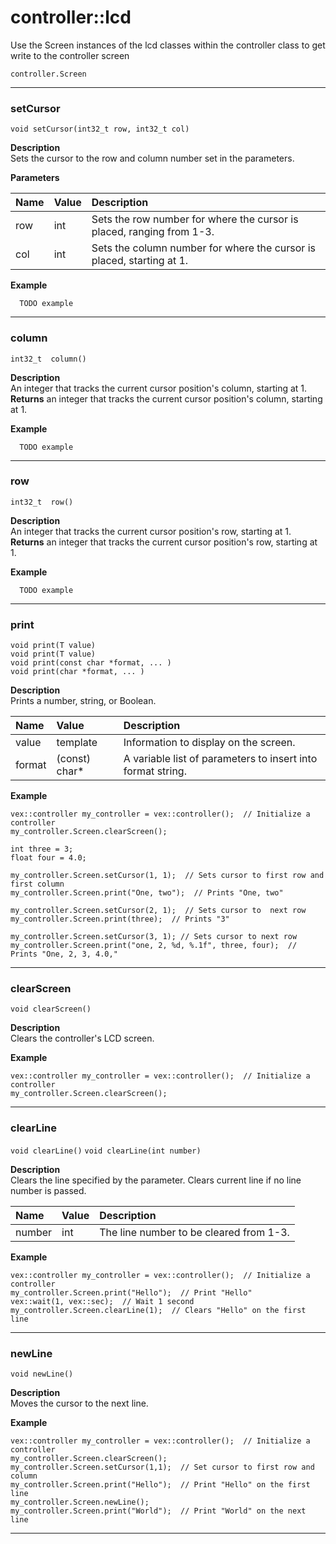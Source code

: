 # controller::lcd
Use the Screen instances of the lcd classes within the controller class to get write to the controller screen

`controller.Screen` <br>
______________________________________________________________________________________________________________________________

### setCursor
`void setCursor(int32_t row, int32_t col)`

**Description** <br>
Sets the cursor to the row and column number set in the parameters.

**Parameters** 

| Name | Value | Description |
| :--- | :---- | :---------- |
| row | int | Sets the row number for where the cursor is placed, ranging from 1-3. |
| col | int | Sets the column number for where the cursor is placed, starting at 1. |

**Example** 
```clike
  TODO example
```
______________________________________________________________________________________________________________________________

### column
`int32_t  column()`

**Description** <br>
An integer that tracks the current cursor position's column, starting at 1.
**Returns** an integer that tracks the current cursor position's column, starting at 1.

**Example** 
```clike
  TODO example
```
______________________________________________________________________________________________________________________________

### row
`int32_t  row()`

**Description** <br>
An integer that tracks the current cursor position's row, starting at 1.
**Returns** an integer that tracks the current cursor position's row, starting at 1.

**Example** 
```clike
  TODO example
```
______________________________________________________________________________________________________________________________

### print
`void print(T value)` <br>
`void print(T value)` <br>
`void print(const char *format, ... )` <br>
`void print(char *format, ... )` <br>

**Description** <br>
Prints a number, string, or Boolean.

| Name | Value | Description |
| :--- | :---- | :---------- |
| value | template | Information to display on the screen. |
| format | (const) char*| A variable list of parameters to insert into format string. |

**Example** 
```clike
vex::controller my_controller = vex::controller();  // Initialize a controller
my_controller.Screen.clearScreen();

int three = 3;
float four = 4.0;

my_controller.Screen.setCursor(1, 1);  // Sets cursor to first row and first column
my_controller.Screen.print("One, two");  // Prints "One, two"

my_controller.Screen.setCursor(2, 1);  // Sets cursor to  next row
my_controller.Screen.print(three);  // Prints "3"

my_controller.Screen.setCursor(3, 1); // Sets cursor to next row
my_controller.Screen.print("one, 2, %d, %.1f", three, four);  // Prints "One, 2, 3, 4.0,"
```
______________________________________________________________________________________________________________________________

### clearScreen
`void clearScreen()`

**Description** <br>
Clears the controller's LCD screen.

**Example** 
```clike
vex::controller my_controller = vex::controller();  // Initialize a controller
my_controller.Screen.clearScreen();
```
______________________________________________________________________________________________________________________________

### clearLine
`void clearLine()`
`void clearLine(int number)`


**Description** <br>
Clears the line specified by the parameter. Clears current line if no line number is passed.

| Name | Value | Description |
| :--- | :---- | :---------- |
| number | int | The line number to be cleared from 1-3. |

**Example** 
```clike
vex::controller my_controller = vex::controller();  // Initialize a controller
my_controller.Screen.print("Hello");  // Print "Hello"
vex::wait(1, vex::sec);  // Wait 1 second
my_controller.Screen.clearLine(1);  // Clears "Hello" on the first line
```
______________________________________________________________________________________________________________________________
### newLine
`void newLine()`

**Description** <br>
Moves the cursor to the next line.

**Example** 
```clike
vex::controller my_controller = vex::controller();  // Initialize a controller
my_controller.Screen.clearScreen();
my_controller.Screen.setCursor(1,1);  // Set cursor to first row and column
my_controller.Screen.print("Hello");  // Print "Hello" on the first line
my_controller.Screen.newLine();
my_controller.Screen.print("World");  // Print "World" on the next line
```
______________________________________________________________________________________________________________________________